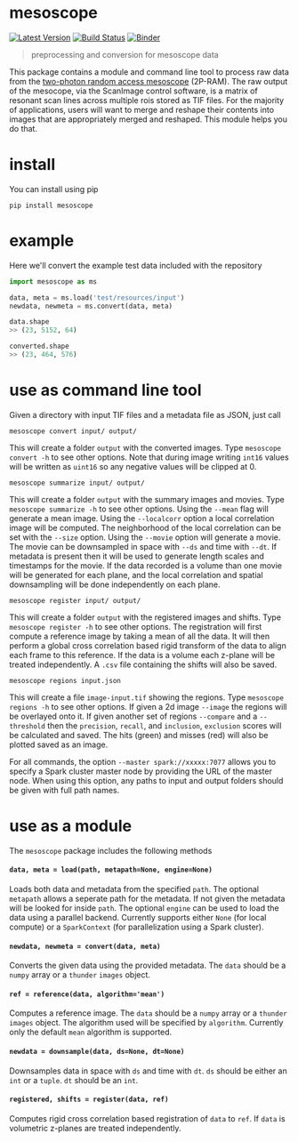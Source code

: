 # mesoscope

[![Latest Version](https://img.shields.io/pypi/v/mesoscope.svg?style=flat-square)](https://pypi.python.org/pypi/mesoscope)
[![Build Status](https://img.shields.io/travis/sofroniewn/mesoscope/master.svg?style=flat-square)](https://travis-ci.org/sofroniewn/mesoscope)
[![Binder](https://img.shields.io/badge/launch-binder-red.svg?style=flat-square)](http://mybinder.org:/repo/sofroniewn/mesoscope)


> preprocessing and conversion for mesoscope data

This package contains a module and command line tool to process raw data from the [two-photon random access mesoscope](https://elifesciences.org/content/5/e14472) (2P-RAM). The raw output of the mesocope, via the ScanImage control software, is a matrix of resonant scan lines across multiple rois stored as TIF files. For the majority of applications, users will want to merge and reshape their contents into images that are appropriately merged and reshaped. This module helps you do that.

# install

You can install using pip

```
pip install mesoscope
```

# example

Here we'll convert the example test data included with the repository

```python
import mesoscope as ms

data, meta = ms.load('test/resources/input')
newdata, newmeta = ms.convert(data, meta)

data.shape
>> (23, 5152, 64)

converted.shape
>> (23, 464, 576)
```

# use as command line tool

Given a directory with input TIF files and a metadata file as JSON, just call

```
mesoscope convert input/ output/
```

This will create a folder `output` with the converted images. Type `mesoscope convert -h` to see other options. Note that during image writing `int16` values will be written as `uint16` so any negative values will be clipped at 0.

```
mesoscope summarize input/ output/
```

This will create a folder `output` with the summary images and movies. Type `mesoscope summarize -h` to see other options. Using the `--mean` flag will generate a mean image. Using the `--localcorr` option a local correlation image will be computed. The neighborhood of the local correlation can be set with the `--size` option. Using the `--movie` option will generate a movie. The movie can be downsampled in space with `--ds` and time with `--dt`. If metadata is present then it will be used to generate length scales and timestamps for the movie. If the data recorded is a volume than one movie will be generated for each plane, and the local correlation and spatial downsampling will be done independently on each plane.

```
mesoscope register input/ output/
```

This will create a folder `output` with the registered images and shifts. Type `mesoscope register -h` to see other options. The registration will first compute a reference image by taking a mean of all the data. It will then perform a global cross correlation based rigid transform of the data to align each frame to this reference. If the data is a volume each z-plane will be treated independently. A `.csv` file containing the shifts will also be saved.

```
mesoscope regions input.json
```

This will create a file `image-input.tif` showing the regions. Type `mesoscope regions -h` to see other options. If given a 2d image `--image` the regions will be overlayed onto it. If given another set of regions `--compare` and a `--threshold` then the `precision`, `recall`, and `inclusion`, `exclusion` scores will be calculated and saved. The hits (green) and misses (red) will also be plotted saved as an image.

For all commands, the option `--master spark://xxxxx:7077` allows you to specify a Spark cluster master node by providing the URL of the master node. When using this option, any paths to input and output folders should be given with full path names.

# use as a module

The `mesoscope` package includes the following methods

#### `data, meta = load(path, metapath=None, engine=None)`

Loads both data and metadata from the specified `path`. The optional `metapath` allows a seperate path for the metadata. If not given the metadata will be looked for inside `path`. The optional `engine` can be used to load the data using a parallel backend. Currently supports either `None` (for local compute) or a `SparkContext` (for parallelization using a Spark cluster).

#### `newdata, newmeta = convert(data, meta)`

Converts the given data using the provided metadata. The `data` should be a `numpy` array or a `thunder` `images` object.

#### `ref = reference(data, algorithm='mean')`

Computes a reference image. The `data` should be a `numpy` array or a `thunder` `images` object. The algorithm used will be specified by `algorithm`. Currently only the default `mean` algorithm is supported.

#### `newdata = downsample(data, ds=None, dt=None)`

Downsamples data in space with `ds` and time with `dt`. `ds` should be either an `int` or a `tuple`. `dt` should be an `int`.

#### `registered, shifts = register(data, ref)`

Computes rigid cross correlation based registration of `data` to `ref`. If `data` is volumetric z-planes are treated independently.

